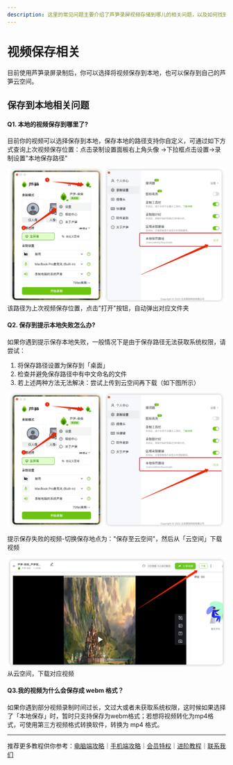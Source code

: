 ```yaml
---
description: 这里的常见问题主要介绍了芦笋录屏视频存储到哪儿的相关问题，以及如何找到自己保存的文件
---
```


# 视频保存相关

目前使用芦笋录屏录制后，你可以选择将视频保存到本地，也可以保存到自己的芦笋云空间。

## 保存到本地相关问题

#### Q1. 本地的视频保存到哪里了?

目前你的视频可以选择保存到本地，保存本地的路径支持你自定义，可通过如下方式查询上次视频保存位置：点击录制设置面板右上角头像 →下拉框点击设置→录制设置"本地保存路径"

<img src="../public/.gitbook/assets/shipinbaocunbendi.png" alt="">
<ImgDesc>该路径为上次视频保存位置，点击"打开"按钮，自动弹出对应文件夹</ImgDesc>

#### Q2. 保存到提示本地失败怎么办?

如果你遇到提示保存本地失败，一般情况下是由于保存路径无法获取系统权限，请尝试：

1. 将保存路径设置为保存到「桌面」
2. 检查并避免保存路径中有中文命名的文件
3. 若上述两种方法无法解决：尝试上传到云空间再下载（如下图所示）

<img src="../public/.gitbook/assets/shipinbaocunbendi.png" alt="">

提示保存失败的视频-切换保存地点为："保存至云空间"，然后从「云空间」下载视频

<img src="../public/.gitbook/assets/xiazai.png" alt="">
<ImgDesc>从云空间，下载对应视频</ImgDesc>

#### Q3.我的视频为什么会保存成 webm 格式？

如果你遇到部分视频录制时间过长，文过大或者未获取系统权限，这时候如果选择了「本地保存」时，暂时只支持保存为webm格式；若想将视频转化为mp4格式，可使用第三方视频格式转换软件，转换为 mp4 格式。


***

推荐更多教程供你参考：[电脑端攻略](../basic/pc.md)｜[手机端攻略](../basic/phone.md)｜[会员特权](../basic/vip.md)｜[进阶教程](../advanced/)｜[联系我们](../contact.md)
